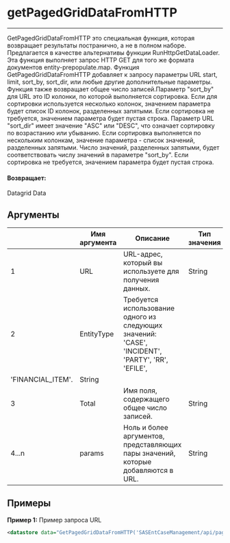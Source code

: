 # getPagedGridDataFromHTTP

---

GetPagedGridDataFromHTTP это специальная функция, которая возвращает результаты постранично, а не в полном наборе. Предлагается в качестве альтернативы функции RunHttpGetDataLoader. Эта функция выполняет запрос HTTP GET для того же формата документов entity-prepopulate.map. Функция GetPagedGridDataFromHTTP добавляет к запросу параметры URL start, limit, sort_by, sort_dir, или любые другие дополнительные параметры. Функция также возвращает общее число записей.Параметр "sort_by" для URL это ID колонки, по которой выполняется сортировка. Если для сортировки используется несколько колонок, значением параметра будет список ID колонок, разделенных запятыми. Если сортировка не требуется, значением параметра будет пустая строка. Параметр URL "sort_dir" имеет значение "ASC" или "DESC", что означает сортировку по возрастанию или убыванию. Если сортировка выполняется по нескольким колонкам, значение параметра - список значений, разделенных запятыми. Число значений, разделенных запятыми, будет соответствовать числу значений в параметре "sort_by". Если сортировка не требуется, значением параметра будет пустая строка.

#### Возвращает:

Datagrid Data

## Аргументы

|  | Имя аргумента | Описание | Тип значения |
| --- | --- | --- | --- |
| 1 | URL | URL-адрес, который вы используете для получения данных. | String |
| 2 | EntityType | Требуется использование одного из следующих значений: 'CASE', 'INCIDENT', 'PARTY', 'RR', 'EFILE',
'FINANCIAL\_ITEM'. | String |
| 3 | Total | Имя поля, содержащего общее число записей. | String |
| 4...n | params | Ноль и более аргументов, представляющих пары значений, которые добавляются в URL. | String |

## Примеры

**Пример 1:** Пример запроса URL
```xml
<datastore data="GetPagedGridDataFromHTTP('SASEntCaseManagement/api/paging/cases.json', 'CASE', 'TEMP.HTTP_TOTAL', concat('filter_id=', TEMP.X_ID))" id="REMOTE_STORE_HTTP"/>
```

